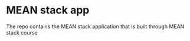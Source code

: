 # MEAN stack app

The repo contains the MEAN stack application that is built through MEAN stack course
